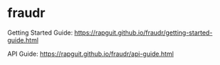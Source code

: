 # fraudr

Getting Started Guide: https://rapguit.github.io/fraudr/getting-started-guide.html

API Guide: https://rapguit.github.io/fraudr/api-guide.html
